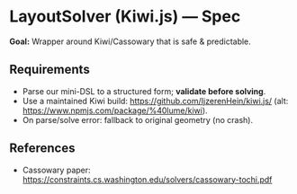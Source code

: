 # LayoutSolver (Kiwi.js) — Spec

**Goal:** Wrapper around Kiwi/Cassowary that is safe & predictable.

## Requirements
- Parse our mini-DSL to a structured form; **validate before solving**.
- Use a maintained Kiwi build: https://github.com/IjzerenHein/kiwi.js/ (alt: https://www.npmjs.com/package/%40lume/kiwi).
- On parse/solve error: fallback to original geometry (no crash).

## References
- Cassowary paper: https://constraints.cs.washington.edu/solvers/cassowary-tochi.pdf
